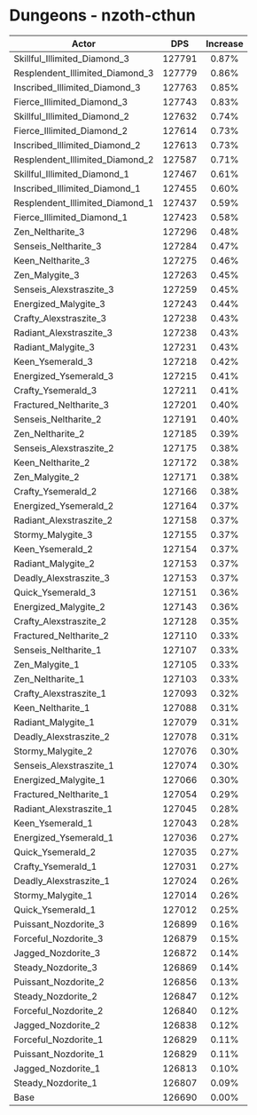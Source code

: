 # Dungeons - nzoth-cthun
| Actor | DPS | Increase |
|---|:---:|:---:|
|Skillful_Illimited_Diamond_3|127791|0.87%|
|Resplendent_Illimited_Diamond_3|127779|0.86%|
|Inscribed_Illimited_Diamond_3|127763|0.85%|
|Fierce_Illimited_Diamond_3|127743|0.83%|
|Skillful_Illimited_Diamond_2|127632|0.74%|
|Fierce_Illimited_Diamond_2|127614|0.73%|
|Inscribed_Illimited_Diamond_2|127613|0.73%|
|Resplendent_Illimited_Diamond_2|127587|0.71%|
|Skillful_Illimited_Diamond_1|127467|0.61%|
|Inscribed_Illimited_Diamond_1|127455|0.60%|
|Resplendent_Illimited_Diamond_1|127437|0.59%|
|Fierce_Illimited_Diamond_1|127423|0.58%|
|Zen_Neltharite_3|127296|0.48%|
|Senseis_Neltharite_3|127284|0.47%|
|Keen_Neltharite_3|127275|0.46%|
|Zen_Malygite_3|127263|0.45%|
|Senseis_Alexstraszite_3|127259|0.45%|
|Energized_Malygite_3|127243|0.44%|
|Crafty_Alexstraszite_3|127238|0.43%|
|Radiant_Alexstraszite_3|127238|0.43%|
|Radiant_Malygite_3|127231|0.43%|
|Keen_Ysemerald_3|127218|0.42%|
|Energized_Ysemerald_3|127215|0.41%|
|Crafty_Ysemerald_3|127211|0.41%|
|Fractured_Neltharite_3|127201|0.40%|
|Senseis_Neltharite_2|127191|0.40%|
|Zen_Neltharite_2|127185|0.39%|
|Senseis_Alexstraszite_2|127175|0.38%|
|Keen_Neltharite_2|127172|0.38%|
|Zen_Malygite_2|127171|0.38%|
|Crafty_Ysemerald_2|127166|0.38%|
|Energized_Ysemerald_2|127164|0.37%|
|Radiant_Alexstraszite_2|127158|0.37%|
|Stormy_Malygite_3|127155|0.37%|
|Keen_Ysemerald_2|127154|0.37%|
|Radiant_Malygite_2|127153|0.37%|
|Deadly_Alexstraszite_3|127153|0.37%|
|Quick_Ysemerald_3|127151|0.36%|
|Energized_Malygite_2|127143|0.36%|
|Crafty_Alexstraszite_2|127128|0.35%|
|Fractured_Neltharite_2|127110|0.33%|
|Senseis_Neltharite_1|127107|0.33%|
|Zen_Malygite_1|127105|0.33%|
|Zen_Neltharite_1|127103|0.33%|
|Crafty_Alexstraszite_1|127093|0.32%|
|Keen_Neltharite_1|127088|0.31%|
|Radiant_Malygite_1|127079|0.31%|
|Deadly_Alexstraszite_2|127078|0.31%|
|Stormy_Malygite_2|127076|0.30%|
|Senseis_Alexstraszite_1|127074|0.30%|
|Energized_Malygite_1|127066|0.30%|
|Fractured_Neltharite_1|127054|0.29%|
|Radiant_Alexstraszite_1|127045|0.28%|
|Keen_Ysemerald_1|127043|0.28%|
|Energized_Ysemerald_1|127036|0.27%|
|Quick_Ysemerald_2|127035|0.27%|
|Crafty_Ysemerald_1|127031|0.27%|
|Deadly_Alexstraszite_1|127024|0.26%|
|Stormy_Malygite_1|127014|0.26%|
|Quick_Ysemerald_1|127012|0.25%|
|Puissant_Nozdorite_3|126899|0.16%|
|Forceful_Nozdorite_3|126879|0.15%|
|Jagged_Nozdorite_3|126872|0.14%|
|Steady_Nozdorite_3|126869|0.14%|
|Puissant_Nozdorite_2|126856|0.13%|
|Steady_Nozdorite_2|126847|0.12%|
|Forceful_Nozdorite_2|126840|0.12%|
|Jagged_Nozdorite_2|126838|0.12%|
|Forceful_Nozdorite_1|126829|0.11%|
|Puissant_Nozdorite_1|126829|0.11%|
|Jagged_Nozdorite_1|126813|0.10%|
|Steady_Nozdorite_1|126807|0.09%|
|Base|126690|0.00%|
